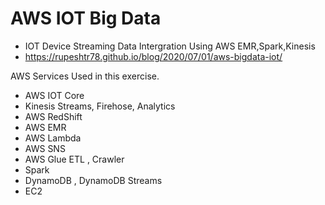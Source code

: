 # AWS IOT Big Data
* IOT Device Streaming Data Intergration Using AWS EMR,Spark,Kinesis
* https://rupeshtr78.github.io/blog/2020/07/01/aws-bigdata-iot/

AWS Services Used in this exercise.

- AWS IOT Core
- Kinesis Streams,  Firehose, Analytics
- AWS RedShift
- AWS EMR
- AWS Lambda
- AWS SNS
- AWS Glue ETL , Crawler
- Spark
- DynamoDB , DynamoDB Streams
- EC2
